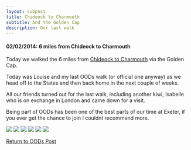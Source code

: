 ```yaml
---
layout: subpost
title: Chideock to Charmouth
subtitle: And the Golden Cap
description: Our last walk
---
```


<h4>02/02/2014: 6 miles from Chideock to Charmouth</h4>

Today we walked the 6 miles from <a target="_blank" href="https://www.southwestcoastpath.org.uk/walksdb/693/">Chideock to Charmouth</a> via the Golden Cap. 

Today was Louise and my last OODs walk (or official one anyway) as we head off to the States and then back home in the next couple of weeks. 

All our friends turned out for the last walk, including another kiwi, Isabelle who is on exchange in London and came down for a visit. 

Being part of OODs has been one of the best parts of our time at Exeter, if you ever get the chance to join I couldnt recommend more. 

<img src="https://adventuresofthetravellingtwins.com/Photos/2014-02-02-ChideockToCharmouth/day11-min.JPG" class="image1">
<img src="https://adventuresofthetravellingtwins.com/Photos/2014-02-02-ChideockToCharmouth/day12-min.JPG" class="image1">
<img src="https://adventuresofthetravellingtwins.com/Photos/2014-02-02-ChideockToCharmouth/day13-min.JPG" class="image1">
<img src="https://adventuresofthetravellingtwins.com/Photos/2014-02-02-ChideockToCharmouth/day14-min.JPG" class="image1">
<img src="https://adventuresofthetravellingtwins.com/Photos/2014-02-02-ChideockToCharmouth/day15-min.JPG" class="image1">
<img src="https://adventuresofthetravellingtwins.com/Photos/2014-02-02-ChideockToCharmouth/day16-min.JPG" class="image1">

<a href="https://adventuresofthetravellingtwins.com/2013/09/21/oddswalks/">Return to OODs Post</a>
